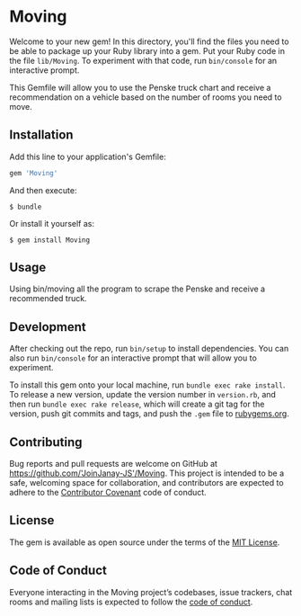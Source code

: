 # Moving

Welcome to your new gem! In this directory, you'll find the files you need to be able to package up your Ruby library into a gem. Put your Ruby code in the file `lib/Moving`. To experiment with that code, run `bin/console` for an interactive prompt.

 This Gemfile will allow you to use the Penske truck chart and receive a recommendation on a vehicle based on the number of rooms you need to move. 

## Installation

Add this line to your application's Gemfile:

```ruby
gem 'Moving'
```

And then execute:

    $ bundle

Or install it yourself as:

    $ gem install Moving

## Usage

 Using bin/moving all the program to scrape the Penske and receive a recommended truck. 

## Development

After checking out the repo, run `bin/setup` to install dependencies. You can also run `bin/console` for an interactive prompt that will allow you to experiment.

To install this gem onto your local machine, run `bundle exec rake install`. To release a new version, update the version number in `version.rb`, and then run `bundle exec rake release`, which will create a git tag for the version, push git commits and tags, and push the `.gem` file to [rubygems.org](https://rubygems.org).

## Contributing

Bug reports and pull requests are welcome on GitHub at https://github.com/'JoinJanay-JS'/Moving. This project is intended to be a safe, welcoming space for collaboration, and contributors are expected to adhere to the [Contributor Covenant](http://contributor-covenant.org) code of conduct.

## License

The gem is available as open source under the terms of the [MIT License](https://opensource.org/licenses/MIT).

## Code of Conduct

Everyone interacting in the Moving project’s codebases, issue trackers, chat rooms and mailing lists is expected to follow the [code of conduct](https://github.com/'JoinJanay-JS'/Moving/blob/master/CODE_OF_CONDUCT.md).

